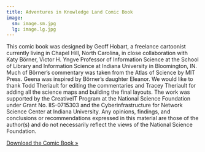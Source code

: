 ```yaml
---
title: Adventures in Knowledge Land Comic Book
image:
  sm: image.sm.jpg
  lg: image.lg.jpg
---
```

This comic book was designed by Geoff Hobart, a freelance cartoonist currently living in Chapel Hill, North Carolina, in close collaboration with Katy Börner, Victor H. Yngve Professor of Information Science at the School of Library and Information Science at Indiana University in Bloomington, IN. Much of Börner’s commentary was taken from the Atlas of Science by MIT Press. Geena was inspired by Börner’s daughter Eleanor. We would like to thank Todd Theriault for editing the commentaries and Tracey Theriault for adding all the science maps and building the final layouts. The work was supported by the CreativeIT Program at the National Science Foundation under Grant No. IIS-0715303 and the Cyberinfrastructure for Network Science Center at Indiana University. Any opinions, findings, and conclusions or recommendations expressed in this material are those of the author(s) and do not necessarily reflect the views of the National Science Foundation.

[Download the Comic Book »](http://scimaps.org/images/maps/bonus/comic_book/comicbook_web.pdf)